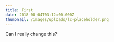 ```yaml
---
title: First
date: 2018-08-04T03:12:00.000Z
thumbnail: /images/uploads/lc-placeholder.png
---
```

Can I really change this?
